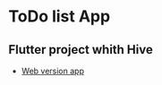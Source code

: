 # ToDo list App

## Flutter project whith Hive

- [Web version app](https://andriylutsenko.github.io/ToDoListApp/)
